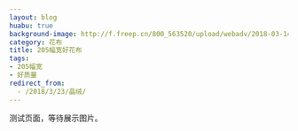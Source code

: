 ```yaml
---
layout: blog
huabu: true
background-image: http://f.freep.cn/800_563520/upload/webadv/2018-03-14/782cbced18d9452a937b511677cacb37.jpg
category: 花布
title: 205幅宽好花布
tags:
- 205幅宽
- 好质量
redirect_from:
  - /2018/3/23/晶绒/
---
```


测试页面，等待展示图片。

